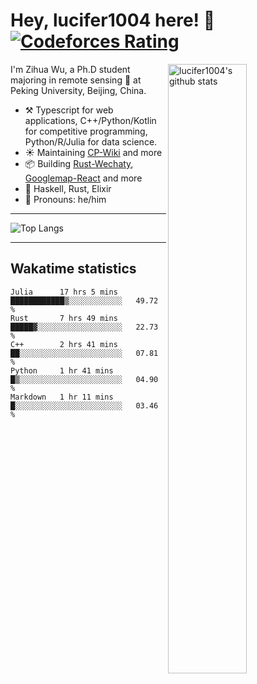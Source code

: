 # Hey, lucifer1004 here! :wave: [![Codeforces Rating](https://cfrating.ihcr.top/?user=lucifer1004&style=flat-square)](https://codeforces.com/profile/lucifer1004)

<img width="50%" align="right" alt="lucifer1004's github stats" src="https://github-readme-stats.vercel.app/api?username=lucifer1004&show_icons=true">

I'm Zihua Wu, a Ph.D student majoring in remote sensing :satellite: at Peking University, Beijing, China.

- :hammer_and_pick: Typescript for web applications, C++/Python/Kotlin for competitive programming, Python/R/Julia for data science.
- :sunny: Maintaining [CP-Wiki](https://cp-wiki.vercel.app) and more 
- :package: Building [Rust-Wechaty](https://github.com/wechaty/rust-wechaty), [Googlemap-React](https://github.com/googlemap-react/googlemap-react) and more
- :seedling: Haskell, Rust, Elixir
- :man: Pronouns: he/him

---

![Top Langs](https://github-readme-stats.vercel.app/api/top-langs/?username=lucifer1004&layout=compact)

---

## Wakatime statistics

<!--START_SECTION:waka-->
```text
Julia      17 hrs 5 mins   ████████████▒░░░░░░░░░░░░   49.72 % 
Rust       7 hrs 49 mins   █████▓░░░░░░░░░░░░░░░░░░░   22.73 % 
C++        2 hrs 41 mins   ██░░░░░░░░░░░░░░░░░░░░░░░   07.81 % 
Python     1 hr 41 mins    █▒░░░░░░░░░░░░░░░░░░░░░░░   04.90 % 
Markdown   1 hr 11 mins    █░░░░░░░░░░░░░░░░░░░░░░░░   03.46 % 
```
<!--END_SECTION:waka-->
